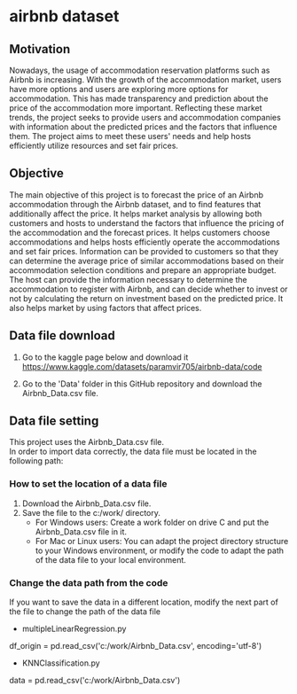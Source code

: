 # airbnb dataset
## Motivation
Nowadays, the usage of accommodation reservation platforms such as Airbnb is increasing. With the growth of the accommodation market, users have more options and users are exploring more options for accommodation. This has made transparency and prediction about the price of the accommodation more important. Reflecting these market trends, the project seeks to provide users and accommodation companies with information about the predicted prices and the factors that influence them. The project aims to meet these users' needs and help hosts efficiently utilize resources and set fair prices.

## Objective	
The main objective of this project is to forecast the price of an Airbnb accommodation through the Airbnb dataset, and to find features that additionally affect the price. It helps market analysis by allowing both customers and hosts to understand the factors that influence the pricing of the accommodation and the forecast prices. It helps customers choose accommodations and helps hosts efficiently operate the accommodations and set fair prices. Information can be provided to customers so that they can determine the average price of similar accommodations based on their accommodation selection conditions and prepare an appropriate budget. The host can provide the information necessary to determine the accommodation to register with Airbnb, and can decide whether to invest or not by calculating the return on investment based on the predicted price. It also helps market by using factors that affect prices.

## Data file download
1. Go to the kaggle page below and download it
https://www.kaggle.com/datasets/paramvir705/airbnb-data/code

2. Go to the 'Data' folder in this GitHub repository and download the Airbnb_Data.csv file.
## Data file setting
This project uses the Airbnb_Data.csv file.  
In order to import data correctly, the data file must be located in the following path:

### How to set the location of a data file
1. Download the Airbnb_Data.csv file.
2. Save the file to the c:/work/ directory. 
   - For Windows users: Create a work folder on drive C and put the Airbnb_Data.csv file in it.
   - For Mac or Linux users: You can adapt the project directory structure to your Windows environment, or modify the code to adapt the path of the data file to your local environment.

### Change the data path from the code
If you want to save the data in a different location, modify the next part of the file to change the path of the data file

- multipleLinearRegression.py
  
df_origin = pd.read_csv('c:/work/Airbnb_Data.csv', encoding='utf-8')

- KNNClassification.py
  
data = pd.read_csv('c:/work/Airbnb_Data.csv')

